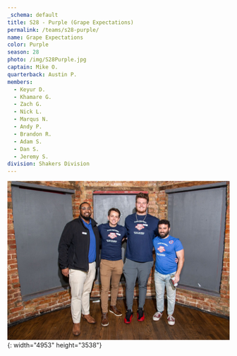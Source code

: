 ```yaml
---
_schema: default
title: S28 - Purple (Grape Expectations)
permalink: /teams/s28-purple/
name: Grape Expectations
color: Purple
season: 28
photo: /img/S28Purple.jpg
captain: Mike O.
quarterback: Austin P.
members:
  - Keyur D.
  - Khamare G.
  - Zach G.
  - Nick L.
  - Marqus N.
  - Andy P.
  - Brandon R.
  - Adam S.
  - Dan S.
  - Jeremy S.
division: Shakers Division
---
```

![](/img/da2-7066.jpg){: width="4953" height="3538"}